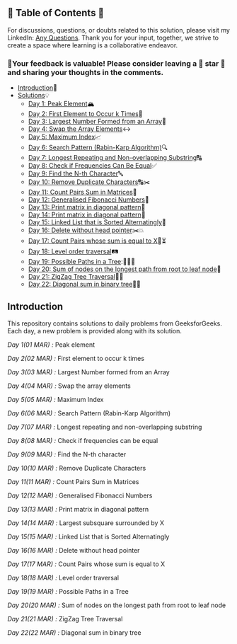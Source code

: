 ## 📜 Table of Contents 📜

For discussions, questions, or doubts related to this solution, please visit my LinkedIn: [Any Questions](https://www.linkedin.com/in/het-patel-8b110525a/). Thank you for your input, together, we strive to create a space where learning is a collaborative endeavor.

### 🔮Your feedback is valuable! Please consider leaving a 🌟 star 🌟 and sharing your thoughts in the comments.

- [Introduction](https://github.com/Hunterdii/GeeksforGeeks-POTD/blob/main/README.md)📝
- [Solutions](https://github.com/Hunterdii/GeeksforGeeks-POTD/tree/main/March%202024%20GFG%20SOLUTION)💡
  - [Day 1: Peak Element](https://github.com/Hunterdii/GeeksforGeeks-POTD/blob/main/March%202024%20GFG%20SOLUTION/01(March)%20Peak%20element.md)🏔️
  - [Day 2: First Element to Occur k Times](https://github.com/Hunterdii/GeeksforGeeks-POTD/blob/main/March%202024%20GFG%20SOLUTION/02(March)%20First%20element%20to%20occur%20k%20times.md)🔄
  - [Day 3: Largest Number Formed from an Array](https://github.com/Hunterdii/GeeksforGeeks-POTD/blob/main/March%202024%20GFG%20SOLUTION/03(March)%20Largest%20Number%20formed%20from%20an%20Array.md)🔢
  - [Day 4: Swap the Array Elements](https://github.com/Hunterdii/GeeksforGeeks-POTD/blob/main/March%202024%20GFG%20SOLUTION/04(March)%20Swap%20the%20array%20elements.md)↔️
  - [Day 5: Maximum Index](https://github.com/Hunterdii/GeeksforGeeks-POTD/blob/main/March%202024%20GFG%20SOLUTION/05(March)%20Maximum%20Index.md)📈
  - [Day 6: Search Pattern (Rabin-Karp Algorithm)](https://github.com/Hunterdii/GeeksforGeeks-POTD/blob/main/March%202024%20GFG%20SOLUTION/06(March)%20Search%20Pattern%20(Rabin-Karp%20Algorithm).md)🔍
  - [Day 7: Longest Repeating and Non-overlapping Substring](https://github.com/Hunterdii/GeeksforGeeks-POTD/blob/main/March%202024%20GFG%20SOLUTION/07(March)%20Longest%20repeating%20and%20non-overlapping%20substring.md)🔠
  - [Day 8: Check if Frequencies Can Be Equal](https://github.com/Hunterdii/GeeksforGeeks-POTD/blob/main/March%202024%20GFG%20SOLUTION/08(March)%20Check%20if%20frequencies%20can%20be%20equal.md)✅
  - [Day 9: Find the N-th Character](https://github.com/Hunterdii/GeeksforGeeks-POTD/blob/main/March%202024%20GFG%20SOLUTION/09(March)%20Find%20the%20N-th%20character.md)🔤
  - [Day 10: Remove Duplicate Characters](https://github.com/Hunterdii/GeeksforGeeks-POTD/blob/main/March%202024%20GFG%20SOLUTION/10(March)%20Remove%20all%20duplicates%20from%20a%20given%20string.md)🔠✂️
  - [Day 11: Count Pairs Sum in Matrices](https://github.com/Hunterdii/GeeksforGeeks-POTD/blob/main/March%202024%20GFG%20SOLUTION/11(March)%20Count%20pairs%20Sum%20in%20matrices.md)🔢
  - [Day 12: Generalised Fibonacci Numbers](https://github.com/Hunterdii/GeeksforGeeks-POTD/blob/main/March%202024%20GFG%20SOLUTION/12(March)%20Generalised%20Fibonacci%20numbers.md)🔢
  - [Day 13: Print matrix in diagonal pattern](https://github.com/Hunterdii/GeeksforGeeks-POTD/blob/main/March%202024%20GFG%20SOLUTION/13(March)%20Print%20matrix%20in%20diagonal%20pattern.md)🔀
  - [Day 14: Print matrix in diagonal pattern](https://github.com/Hunterdii/GeeksforGeeks-POTD/blob/main/March%202024%20GFG%20SOLUTION/14(March)%20Largest%20subsquare%20surrounded%20by%20X.md)🔄
  - [Day 15: Linked List that is Sorted Alternatingly](https://github.com/Hunterdii/GeeksforGeeks-POTD/blob/main/March%202024%20GFG%20SOLUTION/15(March)%20Linked%20List%20that%20is%20Sorted%20Alternatingly.md)🧮
  - [Day 16: Delete without head pointer](https://github.com/Hunterdii/GeeksforGeeks-POTD/blob/main/March%202024%20GFG%20SOLUTION/16(March)%20Delete%20Node%20without%20Head%20Pointer.md)✂️💥
  - [Day 17: Count Pairs whose sum is equal to X](https://github.com/Hunterdii/GeeksforGeeks-POTD/blob/main/March%202024%20GFG%20SOLUTION/17(March)%20Count%20Pairs%20whose%20sum%20is%20equal%20to%20X.md)🔢⏳
  - [Day 18: Level order traversal](https://github.com/Hunterdii/GeeksforGeeks-POTD/blob/main/March%202024%20GFG%20SOLUTION/18(March)%20Level%20order%20traversal.md)🛤️
  - [Day 19: Possible Paths in a Tree](https://github.com/Hunterdii/GeeksforGeeks-POTD/blob/main/March%202024%20GFG%20SOLUTION/19(March)%20Possible%20Paths%20in%20a%20Tree.md):🌳🚶‍♂️
  - [Day 20: Sum of nodes on the longest path from root to leaf node](https://github.com/Hunterdii/GeeksforGeeks-POTD/blob/main/March%202024%20GFG%20SOLUTION/20(March)%20Sum%20of%20nodes%20on%20the%20longest%20path%20from%20root%20to%20leaf%20node.md)🍃
  - [Day 21: ZigZag Tree Traversal](https://github.com/Hunterdii/GeeksforGeeks-POTD/blob/main/March%202024%20GFG%20SOLUTION/21(March)%20ZigZag%20Tree%20Traversal.md)🔀🌳
  - [Day 22: Diagonal sum in binary tree](https://github.com/Hunterdii/GeeksforGeeks-POTD/blob/main/March%202024%20GFG%20SOLUTION/22(March)%20Diagonal%20sum%20in%20binary%20tree.md)🌳➕

## Introduction

This repository contains solutions to daily problems from GeeksforGeeks. Each day, a new problem is provided along with its solution.

*Day 1(01 MAR) :* Peak element

*Day 2(02 MAR) :* First element to occur k times

*Day 3(03 MAR) :* Largest Number formed from an Array

*Day 4(04 MAR) :* Swap the array elements

*Day 5(05 MAR) :* Maximum Index

*Day 6(06 MAR) :* Search Pattern (Rabin-Karp Algorithm)

*Day 7(07 MAR) :* Longest repeating and non-overlapping substring

*Day 8(08 MAR) :* Check if frequencies can be equal

*Day 9(09 MAR) :* Find the N-th character

*Day 10(10 MAR) :* Remove Duplicate Characters

*Day 11(11 MAR) :* Count Pairs Sum in Matrices

*Day 12(12 MAR) :* Generalised Fibonacci Numbers

*Day 13(13 MAR) :* Print matrix in diagonal pattern

*Day 14(14 MAR) :* Largest subsquare surrounded by X

*Day 15(15 MAR) :* Linked List that is Sorted Alternatingly

*Day 16(16 MAR) :* Delete without head pointer

*Day 17(17 MAR) :* Count Pairs whose sum is equal to X

*Day 18(18 MAR) :* Level order traversal

*Day 19(19 MAR) :* Possible Paths in a Tree

*Day 20(20 MAR) :* Sum of nodes on the longest path from root to leaf node

*Day 21(21 MAR) :* ZigZag Tree Traversal

*Day 22(22 MAR) :* Diagonal sum in binary tree

